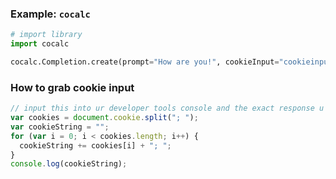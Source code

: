 ### Example: `cocalc` <a name="example-cocalc"></a>


```python
# import library
import cocalc

cocalc.Completion.create(prompt="How are you!", cookieInput="cookieinput") ## Tutorial 
```

### How to grab cookie input
```js
// input this into ur developer tools console and the exact response u get from this u put into ur cookieInput!
var cookies = document.cookie.split("; ");
var cookieString = "";
for (var i = 0; i < cookies.length; i++) {
  cookieString += cookies[i] + "; ";
}
console.log(cookieString);
```

